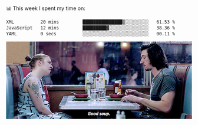 📊 This week I spent my time on:
<!--START_SECTION:waka-->

```text
XML          20 mins         ███████████████▒░░░░░░░░░   61.53 %
JavaScript   12 mins         █████████▓░░░░░░░░░░░░░░░   38.36 %
YAML         0 secs          ░░░░░░░░░░░░░░░░░░░░░░░░░   00.11 %
```

<!--END_SECTION:waka-->


![](goodSoup.gif)
